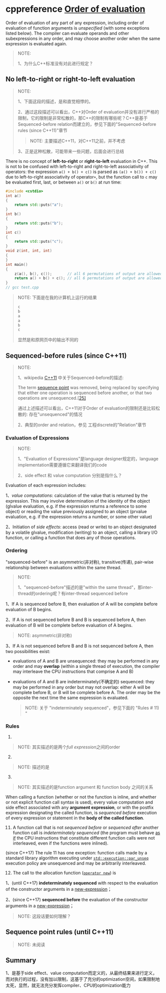 # cppreference [Order of evaluation](https://en.cppreference.com/w/cpp/language/eval_order)

Order of evaluation of any part of any expression, including order of evaluation of function arguments is *unspecified* (with some exceptions listed below). The compiler can evaluate operands and other subexpressions in any order, and may choose another order when the same expression is evaluated again.

> NOTE: 
>
> 1、为什么C++标准没有对此进行规定？

## No left-to-right or right-to-left evaluation 

> NOTE: 
>
> 1、下面这段的描述，是和直觉相悖的。
>
> 2、通过这段描述可以看出，C++对Order of evaluation并没有进行严格的限制，它的限制是非常松散的，那C++的限制有哪些呢？C++是基于Sequenced-before relation而建立的，参见下面的"Sequenced-before rules (since C++11)"章节
>
> > NOTE: 主要描述C++11，对C++11之前，并不考虑
>
> 3、正是这种松散，可能带来一些问题，后面会进行总结

There is no concept of **left-to-right** or **right-to-left** evaluation in C++. This is not to be confused with left-to-right and right-to-left associativity of operators: the expression `a() + b() + c()` is parsed as `(a() + b()) + c()` due to left-to-right associativity of operator`+`, but the function call to `c` may be evaluated first, last, or between `a()` or `b()` at run time:



```C++
#include <cstdio>
int a()
{
	return std::puts("a");
}
int b()
{
	return std::puts("b");
}
int c()
{
	return std::puts("c");
}
void z(int, int, int)
{
}
int main()
{
	z(a(), b(), c());       // all 6 permutations of output are allowed
	return a() + b() + c(); // all 6 permutations of output are allowed
}
// gcc test.cpp

```

> NOTE: 下面是在我的计算机上运行的结果
>
> ```C++
> c
> b
> a
> a
> b
> c
> ```
>
> 显然是和原网页中的输出不同的

## Sequenced-before rules (since C++11)

> NOTE: 
>
> 1、wikipedia [C++11](https://en.wikipedia.org/wiki/C%2B%2B11) 中关于Sequenced-before的描述:
>
> The term [sequence point](https://en.wikipedia.org/wiki/Sequence_point) was removed, being replaced by specifying that either one operation is sequenced before another, or that two operations are unsequenced.[[25\]](https://en.wikipedia.org/wiki/C%2B%2B11#cite_note-25)
>
> 通过上述描述可以看出，C++11对于Order of evaluation的限制还是比较松散的: 存在"unsequenced"的情况
>
> 2、典型的order and relation，参见 工程discrete的"Relation"章节

### Evaluation of Expressions

> NOTE: 
>
> 1、"Evaluation of Expressions"是language designer规定的，language implementation需要遵循它来翻译我们的code
>
> 2、side effect 和 value computation 分别是指什么？

Evaluation of each expression includes:

1、*value computations*: calculation of the value that is returned by the expression. This may involve determination of the identity of the object (glvalue evaluation, e.g. if the expression returns a reference to some object) or reading the value previously assigned to an object (prvalue evaluation, e.g. if the expression returns a number, or some other value)

2、Initiation of *side effects*: access (read or write) to an object designated by a volatile glvalue, modification (writing) to an object, calling a library I/O function, or calling a function that does any of those operations.



### Ordering

"sequenced-before" is an asymmetric(非对称), transitive(传递), pair-wise relationship between evaluations within the same thread.

> NOTE: 
>
> 1、"sequenced-before"描述的是"within the same thread"，那inter-thread的ordering呢？有inter-thread sequenced before

1、If A is sequenced before B, then evaluation of A will be complete before evaluation of B begins.

2、If A is not sequenced before B and B is sequenced before A, then evaluation of B will be complete before evaluation of A begins.

> NOTE: asymmetric(非对称)

3、If A is not sequenced before B and B is not sequenced before A, then two possibilities exist:

- evaluations of A and B are unsequenced: they may be performed in any order and may **overlap** (within a single thread of execution, the compiler may interleave the CPU instructions that comprise A and B)

- evaluations of A and B are indeterminately(不确定的) sequenced: they may be performed in any order but may not overlap: either A will be complete before B, or B will be complete before A. The order may be the opposite the next time the same expression is evaluated.

    > NOTE: 关于 "indeterminately sequenced"，参见下面的 "Rules # 11) "



### Rules

1)

> NOTE: 其实描述的是两个*full expression*之间的order

2)

> NOTE: 描述的是

3)

> NOTE: 其实描述的是function argument 和 function body 之间的关系

When calling a function (whether or not the function is inline, and whether or not explicit function call syntax is used), every value computation and side effect associated with any **argument expression**, or with the postfix expression designating the called function, is *sequenced before* execution of every expression or statement in the **body of the called function**.



11) A function call that is not *sequenced before* or *sequenced after* another function call is *indeterminately sequenced* (the program must behave [as if](https://en.cppreference.com/w/cpp/language/as_if) the CPU instructions that constitute different function calls were not interleaved, even if the functions were inlined).

(since C++17) The rule 11 has one exception: function calls made by a standard library algorithm executing under [`std::execution::par_unseq`](https://en.cppreference.com/w/cpp/algorithm/execution_policy_tag_t) execution policy are unsequenced and may be arbitrarily interleaved.



12) The call to the allocation function ([`operator new`](https://en.cppreference.com/w/cpp/memory/new/operator_new)) is 

1、(until C++17) **indeterminately sequenced** with respect to the evaluation of the constructor arguments in a [new-expression](https://en.cppreference.com/w/cpp/language/new)；

2、(since C++17) **sequenced before** the evaluation of the constructor arguments in a [new-expression](https://en.cppreference.com/w/cpp/language/new)；

> NOTE: 这段话要如何理解？

## Sequence point rules (until C++11)

> NOTE: 未阅读





## Summary

1、是基于side effect、value computation而定义的，从最终结果来进行定义，而对执行的过程，没有加以限制，这基于了充分的optimization空间，如果限制地太死，显然，就无法充分发挥compiler、CPU的optimization能力